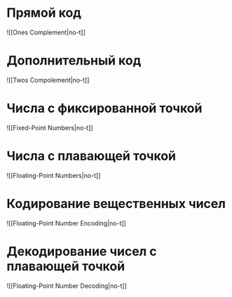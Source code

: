 
# Прямой код

![[Ones Complement|no-t]]

# Дополнительный код

![[Twos Compolement|no-t]]

# Числа с фиксированной точкой

![[Fixed-Point Numbers|no-t]]

# Числа с плавающей точкой

![[Floating-Point Numbers|no-t]]

# Кодирование вещественных чисел

![[Floating-Point Number Encoding|no-t]]

# Декодирование чисел с плавающей точкой

![[Floating-Point Number Decoding|no-t]]

